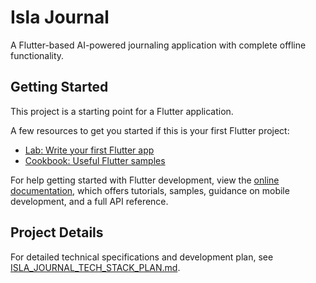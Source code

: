 # Isla Journal

A Flutter-based AI-powered journaling application with complete offline functionality.

## Getting Started

This project is a starting point for a Flutter application.

A few resources to get you started if this is your first Flutter project:

- [Lab: Write your first Flutter app](https://docs.flutter.dev/get-started/codelab)
- [Cookbook: Useful Flutter samples](https://docs.flutter.dev/cookbook)

For help getting started with Flutter development, view the
[online documentation](https://docs.flutter.dev/), which offers tutorials,
samples, guidance on mobile development, and a full API reference.

## Project Details

For detailed technical specifications and development plan, see [ISLA_JOURNAL_TECH_STACK_PLAN.md](ISLA_JOURNAL_TECH_STACK_PLAN.md).
